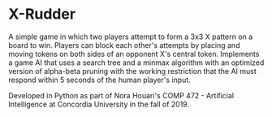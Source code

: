 # X-Rudder
A simple game in which two players attempt to form a 3x3 X pattern on a board to win. Players can block each other's attempts by placing and moving tokens on both sides of an opponent X's central token. Implements a game AI that uses a search tree and a minmax algorithm with an optimized version of alpha-beta pruning with the working restriction that the AI must respond within 5 seconds of the human player's input.

Developed in Python as part of Nora Houari's COMP 472 - Artificial Intelligence at Concordia University in the fall of 2019.